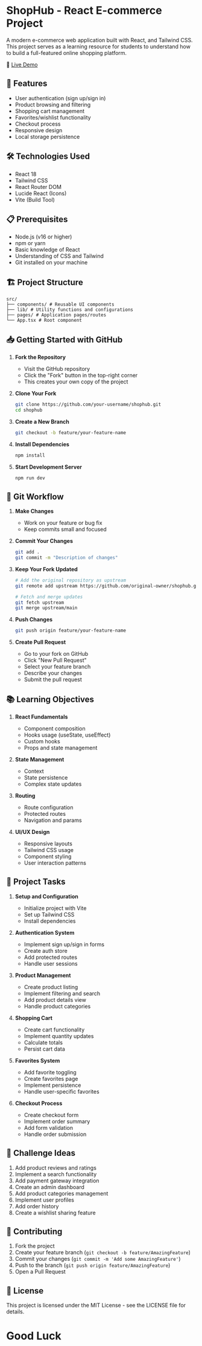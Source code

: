 # ShopHub - React E-commerce Project

A modern e-commerce web application built with React, and Tailwind CSS. This project serves as a learning resource for students to understand how to build a full-featured online shopping platform.

🔗 [Live Demo](https://iridescent-toffee-899ceb.netlify.app/)

## 🚀 Features

- User authentication (sign up/sign in)
- Product browsing and filtering
- Shopping cart management
- Favorites/wishlist functionality
- Checkout process
- Responsive design
- Local storage persistence

## 🛠️ Technologies Used

- React 18
- Tailwind CSS
- React Router DOM
- Lucide React (Icons)
- Vite (Build Tool)

## 📋 Prerequisites

- Node.js (v16 or higher)
- npm or yarn
- Basic knowledge of React
- Understanding of CSS and Tailwind
- Git installed on your machine

## 🏗️ Project Structure 

```
src/
├── components/ # Reusable UI components
├── lib/ # Utility functions and configurations
├── pages/ # Application pages/routes
└── App.tsx # Root component
```

## 📥 Getting Started with GitHub

1. **Fork the Repository**
   - Visit the GitHub repository
   - Click the "Fork" button in the top-right corner
   - This creates your own copy of the project

2. **Clone Your Fork**
   ```bash
   git clone https://github.com/your-username/shophub.git
   cd shophub
   ```

3. **Create a New Branch**
   ```bash
   git checkout -b feature/your-feature-name
   ```

4. **Install Dependencies**
   ```bash
   npm install
   ```


6. **Start Development Server**
   ```bash
   npm run dev
   ```

## 🔄 Git Workflow

1. **Make Changes**
   - Work on your feature or bug fix
   - Keep commits small and focused

2. **Commit Your Changes**
   ```bash
   git add .
   git commit -m "Description of changes"
   ```

3. **Keep Your Fork Updated**
   ```bash
   # Add the original repository as upstream
   git remote add upstream https://github.com/original-owner/shophub.git
   
   # Fetch and merge updates
   git fetch upstream
   git merge upstream/main
   ```

4. **Push Changes**
   ```bash
   git push origin feature/your-feature-name
   ```

5. **Create Pull Request**
   - Go to your fork on GitHub
   - Click "New Pull Request"
   - Select your feature branch
   - Describe your changes
   - Submit the pull request

## 📚 Learning Objectives

1. **React Fundamentals**
   - Component composition
   - Hooks usage (useState, useEffect)
   - Custom hooks
   - Props and state management

3. **State Management**
   - Context
   - State persistence
   - Complex state updates

4. **Routing**
   - Route configuration
   - Protected routes
   - Navigation and params

5. **UI/UX Design**
   - Responsive layouts
   - Tailwind CSS usage
   - Component styling
   - User interaction patterns

## 📝 Project Tasks

1. **Setup and Configuration**
   - Initialize project with Vite
   - Set up Tailwind CSS
   - Install dependencies

2. **Authentication System**
   - Implement sign up/sign in forms
   - Create auth store
   - Add protected routes
   - Handle user sessions

3. **Product Management**
   - Create product listing
   - Implement filtering and search
   - Add product details view
   - Handle product categories

4. **Shopping Cart**
   - Create cart functionality
   - Implement quantity updates
   - Calculate totals
   - Persist cart data

5. **Favorites System**
   - Add favorite toggling
   - Create favorites page
   - Implement persistence
   - Handle user-specific favorites

6. **Checkout Process**
   - Create checkout form
   - Implement order summary
   - Add form validation
   - Handle order submission

## 🎯 Challenge Ideas

1. Add product reviews and ratings
2. Implement a search functionality
3. Add payment gateway integration
4. Create an admin dashboard
5. Add product categories management
6. Implement user profiles
7. Add order history
8. Create a wishlist sharing feature

## 🤝 Contributing

1. Fork the project
2. Create your feature branch (`git checkout -b feature/AmazingFeature`)
3. Commit your changes (`git commit -m 'Add some AmazingFeature'`)
4. Push to the branch (`git push origin feature/AmazingFeature`)
5. Open a Pull Request

## 📄 License

This project is licensed under the MIT License - see the LICENSE file for details.

# Good Luck 